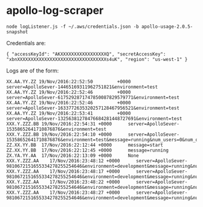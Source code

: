 # apollo-log-scraper

    node logListener.js -f ~/.aws/credentials.json -b apollo-usage-2.0.5-snapshot 

Credentials are:
  
    
	{ "accessKeyId": "AKXXXXXXXXXXXXXXXXXQ", "secretAccessKey": "xbnXXXXXXXXXXXXXXXXXXXXXXXXXXXXXXXXXs4uK", "region": "us-west-1" }

Logs are of the form:


```
XX.AA.YY.ZZ	19/Nov/2016:22:52:50         +0000      server=ApolloSever-14465169311962751821&environment=test
XX.AA.YY.ZZ	19/Nov/2016:22:52:46         +0000      server=ApolloSever-6175292871747850087829579771&environment=test
XX.AA.YY.ZZ	19/Nov/2016:22:52:46         +0000      server=ApolloSever-1633772635320257128467956521&environment=test
XX.AA.YY.ZZ	19/Nov/2016:22:53:41         +0000      server=ApolloSever-13256381278476684281448727691&environment=test
XXX.Y.ZZZ.BB 19/Nov/2016:22:54:31 +0000      server=ApolloSever-15358652641710876876&environment=test
XXX.Y.ZZZ.BB 19/Nov/2016:22:54:10 +0000      server=ApolloSever-15358652641710876876&environment=test&message=running&num_users=0&num_organisms=0
ZZ.XX.YY.BB  17/Nov/2016:22:12:44 +0000      message=start
ZZ.XX.YY.BB  17/Nov/2016:22:12:45 +0000      message=running
ZX.YA.YY.AA  17/Nov/2016:22:13:09 +0000      None
XXX.Y.ZZZ.AA    17/Nov/2016:23:48:12 +0000      server=ApolloSever-9810672151655334278255254646&environment=development&message=running&numUsers=2&numAnnotations=273127&numOrganisms=3
XXX.Y.ZZZ.AA    17/Nov/2016:23:48:17 +0000      server=ApolloSever-9810672151655334278255254646&environment=development&message=running&numUsers=2&numAnnotations=273127&numOrganisms=3
XXX.Y.ZZZ.AA    17/Nov/2016:23:48:22 +0000      server=ApolloSever-9810672151655334278255254646&environment=development&message=running&numUsers=2&numAnnotations=273127&numOrganisms=3
XXX.Y.ZZZ.AA    17/Nov/2016:23:48:27 +0000      server=ApolloSever-9810672151655334278255254646&environment=development&message=running&numUsers=2&numAnnotations=273127&numOrganisms=3
```

